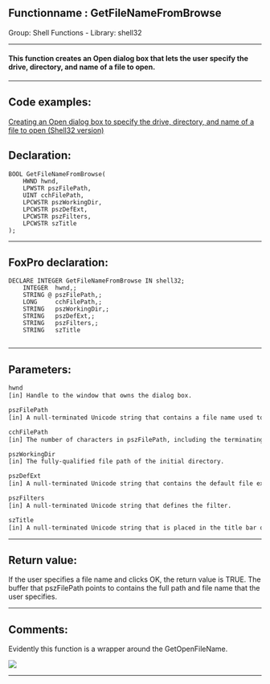 <link rel="stylesheet" type="text/css" href="../../css/win32api.css">  
<link rel="stylesheet" href="https://cdnjs.cloudflare.com/ajax/libs/font-awesome/4.7.0/css/font-awesome.min.css">

## Functionname : GetFileNameFromBrowse
Group: Shell Functions - Library: shell32    
***  


#### This function creates an Open dialog box that lets the user specify the drive, directory, and name of a file to open. 
***  


## Code examples:
[Creating an Open dialog box to specify the drive, directory, and name of a file to open (Shell32 version)](../../samples/sample_365.md)  

## Declaration:
```foxpro  
BOOL GetFileNameFromBrowse(
	HWND hwnd,
	LPWSTR pszFilePath,
	UINT cchFilePath,
	LPCWSTR pszWorkingDir,
	LPCWSTR pszDefExt,
	LPCWSTR pszFilters,
	LPCWSTR szTitle
);  
```  
***  


## FoxPro declaration:
```foxpro  
DECLARE INTEGER GetFileNameFromBrowse IN shell32;
	INTEGER  hwnd,;
	STRING @ pszFilePath,;
	LONG     cchFilePath,;
	STRING   pszWorkingDir,;
	STRING   pszDefExt,;
	STRING   pszFilters,;
	STRING   szTitle
  
```  
***  


## Parameters:
```txt  
hwnd
[in] Handle to the window that owns the dialog box.

pszFilePath
[in] A null-terminated Unicode string that contains a file name used to initialize the File Name edit control.

cchFilePath
[in] The number of characters in pszFilePath, including the terminating null character.

pszWorkingDir
[in] The fully-qualified file path of the initial directory.

pszDefExt
[in] A null-terminated Unicode string that contains the default file extension.

pszFilters
[in] A null-terminated Unicode string that defines the filter.

szTitle
[in] A null-terminated Unicode string that is placed in the title bar of the dialog box.  
```  
***  


## Return value:
If the user specifies a file name and clicks OK, the return value is TRUE. The buffer that pszFilePath points to contains the full path and file name that the user specifies.  
***  


## Comments:
Evidently this function is a wrapper around the GetOpenFileName.  
  
<img src="http://news2news.com/vfp/images/opendlg.png">  
  
***  

